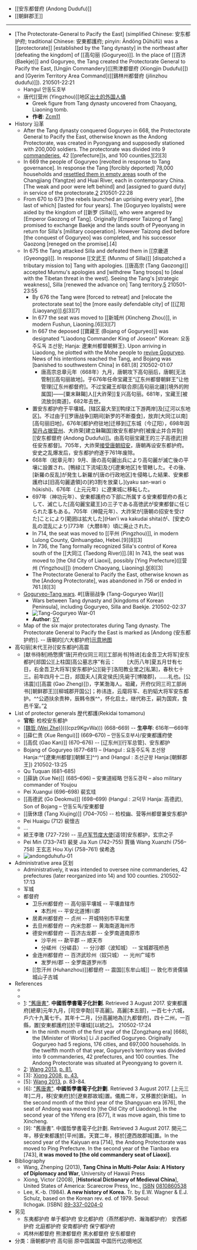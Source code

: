 - [[安东都督府 (Andong Dudufu)]]
- [[朝鲜郡王]]
- ---
- [The Protectorate-General to Pacify the East] (simplified Chinese: 安东都护府; traditional Chinese: 安東都護府; pinyin: Āndōng Dūhùfǔ) was a [[protectorate]] [established by the Tang dynasty] in the northeast after [defeating the kingdom] of [[高句丽 (Goguryeo)]]. In the place of [[百济 (Baekje)]] and Goguryeo, the Tang created the Protectorate General to Pacify the East, [Ungjin Commandery]([[熊津都督府 (Xiongjin Dudufu)]]) and [Gyerim Territory Area Command]([[鷄林州都督府 (jilinzhou dudufu)]]).
210501-22:21
    - Hangul	안동도호부
    - 唐代[[营州 (Yingzhou)]]地区[出土的外国人俑](https://zh.wikipedia.org/wiki/File:TangDynastyGreek.JPG)
        - Greek figure from Tang dynasty uncovered from Chaoyang, Liaoning tomb.
        - **作者**: [Zcm11](https://commons.wikimedia.org/w/index.php?title=User:Zcm11&action=edit&redlink=1)
- History 沿革
    - After the Tang dynasty conquered Goguryeo in 668, the Protectorate General to Pacify the East, otherwise known as the Andong Protectorate, was created in Pyongyang and supposedly stationed with 200,000 soldiers. The protectorate was divided into 9 [commanderies]([[commandery]]), 42 [[prefecture]]s, and 100 counties.[1](((YKnjMEesc)))[2][3]
    - In 669 the people of Goguryeo [revolted in response to Tang governance]. In response the Tang [forcibly deported] 78,000 households and [resettled them in empty areas](((oS8mkp0o5))) south of the Changjiang (Yangtze) and Huai River, each in contemporary China. [The weak and poor were left behind] and [assigned to guard duty] in service of the protectorate.[2](((l43vlTF6f)))
210501-22:28
    - From 670 to 673 [the rebels launched an uprising every year], [the last of which] [lasted for four years]. The [Goguryeo loyalists] were aided by the kingdom of [[新罗 (Silla)]], who were angered by [Emperor Gaozong of Tang]. Originally [Emperor Taizong of Tang] promised to exchange Baekje and the lands south of Pyeonyang in return for Silla's [military cooperation]. However Taizong died before [the conquest of Goguryeo] was completed, and his successor Gaozong [reneged on the promise].[4]
    - In 675 the Tang attacked Silla and defeated them in [[京畿道 (Gyeonggi)]]. In response [[文武王 (Munmu of Silla)]] [dispatched a tributary mission to] Tang with apologies. [[唐高宗 (Tang Gaozong)]] accepted Munmu's apologies and [withdrew Tang troops] to [deal with the Tibetan threat in the west]. Seeing the Tang's [strategic weakness], Silla [renewed the advance on] Tang territory.[5](((vQi4fFjZD)))
210501-23:55
        - By 676 the Tang were [forced to retreat] and [relocate the protectorate seat to] the [more easily defendable city] of [[辽阳 (Liaoyang)]].[6](((m02316t0p)))[3][7]
        - In 677 the seat was moved to [[新城州 (Xincheng Zhou)]], in modern Fushun, Liaoning.[6][3][7]
        - In 667 the deposed [[寶藏王 (Bojang of Goguryeo)]] was designated "Liaodong Commander King of Joseon" (Korean: 요동주도독 조선왕; Hanja: 遼東州都督朝鮮王). Upon arriving in Liaodong, he plotted with the Mohe people to [revive Goguryeo](((GZW_DaPHH))). News of his intentions reached the Tang, and Bojang was [banished to southwestern China] in 681.[8]
210502-01:07
            - 唐高宗总章元年（668年）九月，唐朝攻下高句丽后，唐朝[无法管制][高句丽故地]。于676年任命宝藏王“辽东州都督朝鲜王”让他管理[辽东州都督府]。不过宝藏王却联合原[高句丽北疆][境外的附属国]——[粟末靺鞨]人[[大祚荣]]复兴高句丽。681年，宝藏王[被流放剑南道]，682年去世。
        - 置安东都护府于平壤城。[辖区最大至][鸭绿江下游两岸]及[辽河以东地区]。不过由于[[罗唐战争]]期间[新罗的不断蚕食]，放弃[大同江以南][高句丽旧地]，676年[都护府驻地]迁移到辽东城（今辽阳），698年因[契丹占据营州](((-q1lHYHU0)))、大祚荣[建立靺鞨国]致安东都护府[被废止并合并到][[安东都督府 (Andong Dudufu)]]。由高句丽宝藏王的三子高德武[担任安东都督]。705年，大祚荣[接受唐朝招安](((2CVNf43Wz)))，唐朝再设安东都护府。安史之乱爆发后，安东都护府遂于761年废除。
        - 668年（総章元年）9月、唐の高句麗出兵により高句麗が滅亡後の平壌に設置され、[鴨緑江下流域]及び[遼東地区]を管轄した。その後、[新羅の反乱]が発生し新羅が[唐の行政地区]を侵略した結果、安東都護府は[旧高句麗遺領]の[約3割を放棄し](yaku san-wari o hōkishi)、676年（上元元年）に遼東城に移転した。
        - 697年（神功元年）、安東都護府の下部に所属する安東都督府の長として、滅亡した[高句麗宝蔵王]の三子である高徳武が安東都督に任じられた事もある。705年（神龍元年）、大祚栄が[唐朝の招安を受けた]ことにより[範囲は拡大した](Han'i wa kakudai shita)が、[安史の乱の混乱により]773年（大暦8年）頃に廃止された。
        - In 714, the seat was moved to [[平州 (Pingzhou)]], in modern Lulong County, Qinhuangdao, Hebei.[9][8][3]
        - In 736, the Tang formally recognized Silla's control of Korea south of the [[大同江 (Taedong River)]].[8] In 743, the seat was moved to [the Old City of Liaoxi], possibly [Ying Prefecture]([[营州 (Yingzhou)]]) (modern Chaoyang, Liaoning).[9](((Aim-OK3hJ)))[8][3]
        - The Protectorate General to Pacify the East, otherwise known as the [Andong Protectorate], was abandoned in 756 or ended in 761.[8][3]
    - [Goguryeo-Tang wars](https://en.wikipedia.org/wiki/File:Tang-Korean_wars.png). #[[唐丽战争 (Tang-Goguryeo War)]]
        - Wars between Tang dynasty and [kingdoms of Korean Peninsula], including Goguryeo, Silla and Baekje.
210502-02:37
        - ![Tang-Goguryeo War-01](https://upload.wikimedia.org/wikipedia/commons/9/99/Tang-Korean_wars.png)
        - **Author**: [SY](https://commons.wikimedia.org/wiki/User:Seasonsinthesun)
    - Map of the six major protectorates during Tang dynasty. The Protectorate General to Pacify the East is marked as [Andong (安东都护府)]. -- 唐朝的[六大都护府][示意地图](https://en.wikipedia.org/wiki/File:Tang_Protectorates.png)
- 高句丽[末代王孙][安东都护]高震
    - [献书待制]杨憼撰“唐[开府仪同三司][工部尚书]特进[右金吾卫大将军]安东都护[郯国公][上柱国]高公墓志序”有云：　　
[大历八年]夏五月廿有七日，右金吾卫大将军[安东都护公][毙于]洛阳教业里之[私第]，春秋七十三。前年四月十二日，郯国夫人[真定侯氏]先毙于[博陵郡]，……礼也。[公讳震]([[高震 (Gao Zheng)]])，字某渤海人。祖藏，开府仪同三司工部尚书[[朝鲜郡王]][柳城郡开国公]；祢讳连，云麾将军、右豹韬大将军安东都护。^^公迺扶余贵种，辰韩令族^^，怀化启土，继代称王，嗣为国宾，食邑千室。”[2](((u0TbT2fIo)))
- List of protector generals 歴代都護(Rekidai tomamoru)
    - **官衔**: 检校安东都护 
    - [[魏哲 (Wei Zhe)]][1](((cpz9KgvWa))) (668–669) -- **生卒年**: 616年—669年
    - [[薛仁贵 (Xue Rengui)]] (669–670) – 안동도호부사/安東都護府使
    - [[高侃 (Gao Kan)]] (670–676) -- [辽东州][行军总管]、安东都护
    - Bojang of Goguryeo (677–681) – (Hangul : 요동주도독 조선왕 Hanja:^^[遼東州都督][朝鮮王]^^) and (Hangul : 조선군왕 Hanja:[朝鮮郡王])
210502-13:25
    - Qu Tuquan (681–685)
    - [[薛訥 (Xue Ne)]] (685–696) – 安東道經略 안동도경락 – also military commander of Youjou
    - Pei Xuangui (696–698) 裴玄珪
    - [[高德武 (Go Deokmu)]] (698–699) (Hangul : 고덕무 Hanja: 高德武), Son of Bojang – 안동도독/安東都督
    - [[唐休璟 (Tang Xiujing)]] (704–705) -- 检校幽、营等州都督兼安东都护
    - Pei Huaigu (712) 裴懷古
    - ...
    - 颍王李璬 (727-729) -- [平卢军节度大使](((S7-hE8OUn)))[遥领]安东都护，玄宗之子
    - Pei Min (733–741) 裴旻
Jia Xun (742–755) 賈循
Wang Xuanzhi (756–758) 王玄志
Hou Xiyi (758–761) 侯希逸
    - ![andongduhufu-01](https://firebasestorage.googleapis.com/v0/b/firescript-577a2.appspot.com/o/imgs%2Fapp%2FXELiu-NovaKG%2Fl7qBWvMEaa.png?alt=media&token=da68bbc7-10ac-42b3-9b23-90a94688f9b2)
- Administrative area 区划
    - Administratively, it was intended to oversee nine commanderies, 42 prefectures (later reorganized into 14) and 100 counties.
210502-17:13
    - 军城
    - 都督府
        - 卫乐州都督府 -- 高句丽平壤城 -- 平壤直辖市
            - 本烈州 -- 平安北道博川郡
        - 居素州都督府 -- 贞州 -- 开城特别市平和里
        - 去旦州都督府 -- 内米忽郡 -- 黄海南道海州市
        - 德安州都督府 -- 百济古龙郡 -- 全罗南道南原市
            - 沙平州 -- 歃平郡 -- 顺天市
            - 分嵯州（分嵯县） -- 分沙郡（波知城） -- 宝城郡筏桥邑
        - 金连州都督府 -- 百济武珍州（奴只城） -- 光州广域市
            - 发罗州/郡 -- 全罗南道罗州市
        - [[忽汗州 (Huhanzhou)]]都督府 -- 震国[[东牟山城]] -- 敦化市贤儒镇城山子古城
- References
    - [1]: [唐右将军魏哲神道碑](https://zh.wikisource.org/wiki/%E5%94%90%E5%8F%B3%E5%B0%86%E5%86%9B%E9%AD%8F%E5%93%B2%E7%A5%9E%E9%81%93%E7%A2%91)
    - [2]: 周绍良编《唐代墓志汇编》大历075条
    - [1]: ["舊唐書"](http://ctext.org/wiki.pl?if=gb&res=456206&searchu=%E5%AE%89%E6%9D%B1%E9%83%BD%E8%AD%B7%E5%BA%9C). __中國哲學書電子化計劃__. Retrieved 3 August 2017. 安東都護府[總章]元年九月，[司空李勣][平高麗]。高麗[本五部]，一百七十六城，戶六十九萬七千。其年十二月，[分高麗地為][九都督府]，四十二州，一百縣，置[安東都護府][於平壤城][以統之]。
210502-17:24
        - In the ninth month of the first year of the [Zongzhang era] [668], the [Minister of Works] Li Ji pacified Goguryeo. Originally Goguryeo had 5 regions, 176 cities, and 697,000 households. In the twelfth month of that year, Goguryeo’s territory was divided into 9 commanderies, 42 prefectures, and 100 counties. The Andong Protectorate was situated at Pyeongyang to govern it.
    - [2]: [Wang 2013](https://en.wikipedia.org/wiki/Protectorate_General_to_Pacify_the_East#CITEREFWang2013), [p. 81.](((IujaYGpGg)))
    - [3]: [Xiong 2008](https://en.wikipedia.org/wiki/Protectorate_General_to_Pacify_the_East#CITEREFXiong2008), [p. 43.](((MEcZqGN_y)))
    - [5]: [Wang 2013](https://en.wikipedia.org/wiki/Protectorate_General_to_Pacify_the_East#CITEREFWang2013), p. 83-84.
    - [6]: ["舊唐書"](http://ctext.org/wiki.pl?if=gb&res=456206&searchu=%E9%81%BC%E8%A5%BF). __中國哲學書電子化計劃__. Retrieved 3 August 2017. [上元三年]二月，移[安東府]於[遼東郡故城]置。儀鳳二年，又移置於[新城]。
In the second month of the third year of the Shangyuan era [676], the seat of Andong was moved to [the Old City of Liaodong]. In the second year of the Yifeng era [677], it was move again, this time to Xincheng.
    - [9]: "舊唐書". 中國哲學書電子化計劃. Retrieved 3 August 2017. 開元二年，移安東都護於[平州]置。天寶二年，移於[遼西故郡城]置。In the second year of the Kaiyuan era [714], the Andong Protectorate was moved to Ping Prefecture. In the second year of the Tianbao era [743], __it was moved to [the old commandery seat of Liaoxi].__
- Bibliography
    - Wang, Zhenping (2013), __Tang China in Multi-Polar Asia: A History of Diplomacy and War__, University of Hawaii Press
    - Xiong, Victor (2008), [__Historical Dictionary of Medieval China__], United States of America: Scarecrow Press, Inc., [ISBN](https://www.amazon.ca/Historical-Dictionary-Medieval-Victor-Cunrui/dp/0810860538/ref=sr_1_1?ie=UTF8&qid=1438312041&sr=8-1&keywords=historical+dictionary+of+medieval+china) [0810860538](https://en.wikipedia.org/wiki/Special:BookSources/0810860538)
    - Lee, K.-b. (1984). __A new history of Korea.__ Tr. by E.W. Wagner & E.J. Schulz, based on the Korean rev. ed. of 1979. Seoul: Ilchogak. [ISBN] [89-337-0204-0](https://en.wikipedia.org/wiki/Special:BookSources/89-337-0204-0)
- 另见
    - 东夷都护府
单于都护府
安北都护府（燕然都护府、瀚海都护府）
安西都护府
北庭都护府
安南都护府
保宁都护府
    - 鸡林州都督府
熊津都督府
黑水都督府
安东都督府
- 分类：唐朝都护府 高句丽 原中国属国 中国历代边境地区

